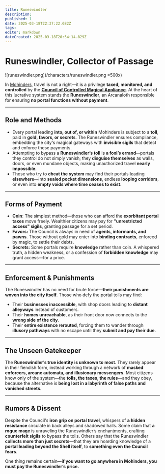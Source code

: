 ```yaml
---
title: Runeswindler
description: 
published: 1
date: 2025-03-18T22:37:22.682Z
tags: 
editor: markdown
dateCreated: 2025-03-18T20:54:14.829Z
---
```


# **Runeswindler, Collector of Passage**  
![runeswindler.png](/characters/runeswindler.png =500x)

In [Mohinders](/i/21), travel is not a right—it is a privilege **taxed, monitored, and controlled** by the **[Council of Controlled Magical Appliance](/i/81)**. At the heart of this lucrative system stands the **Runeswindler**, an Arcanaloth responsible for ensuring **no portal functions without payment**.  

---

## **Role and Methods**  
- Every portal leading **into, out of, or within** Mohinders is subject to a **toll**, paid in **gold, favors, or secrets**. The Runeswindler ensures compliance, embedding the city's magical gateways with **invisible sigils** that detect and enforce these payments.  
- Attempting to bypass a **Runeswindler’s toll** is **a fool’s errand**—portals they control do not simply vanish; they **disguise themselves** as walls, doors, or even mundane objects, making unauthorized travel **nearly impossible**.  
- Those who try to **cheat the system** may find their portals leading **elsewhere**—into **sealed pocket dimensions**, endless **looping corridors**, or even into **empty voids where time ceases to exist**.  

---

## **Forms of Payment**  
- **Coin:** The simplest method—those who can afford the **exorbitant portal taxes** move freely. Wealthier citizens may pay for **"unrestricted access" sigils**, granting passage for a set period.  
- **Favors:** The Council is always in need of **agents, informants, and pawns**. Those without gold may enter into **binding contracts**, enforced by magic, to settle their debts.  
- **Secrets:** Some portals require **knowledge** rather than coin. A whispered truth, a hidden weakness, or a confession of **forbidden knowledge** may grant access—for a price.  

---

## **Enforcement & Punishments**  
The Runeswindler has no need for brute force—**their punishments are woven into the city itself**. Those who defy the portal tolls may find:  
- Their **businesses inaccessible**, with shop doors leading to **distant alleyways** instead of customers.  
- Their **homes unreachable**, as their front door now connects to the **wrong side of the city**.  
- Their **entire existence rerouted**, forcing them to wander through **illusory pathways** with no escape until they **submit and pay their due**.  

---

## **The Unseen Gatekeeper**  
The **Runeswindler’s true identity is unknown to most**. They rarely appear in their fiendish form, instead working through a network of **masked enforcers, arcane automata, and illusionary messengers**. Most citizens know only of the system—the **tolls, the taxes, the rules**—and they obey, because the alternative is **being lost in a labyrinth of false paths and vanished streets**.  

---

## **Rumors & Dissent**  
Despite the Council's **iron grip on portal travel**, whispers of **a hidden resistance** circulate in back alleys and shadowed halls. Some claim that **a rogue mage** is unraveling the Runeswindler’s enchantments, crafting **counterfeit sigils** to bypass the tolls. Others say that the Runeswindler **collects more than just secrets**—that they are hoarding knowledge of a **portal leading beyond the Shell itself**, to **something even the Council fears**.  

One thing remains certain—**if you want to go anywhere in Mohinders, you must pay the Runeswindler’s price.**
